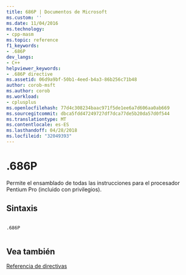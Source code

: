 ```yaml
---
title: 686P | Documentos de Microsoft
ms.custom: ''
ms.date: 11/04/2016
ms.technology:
- cpp-masm
ms.topic: reference
f1_keywords:
- .686P
dev_langs:
- C++
helpviewer_keywords:
- .686P directive
ms.assetid: 06d9a9bf-50b1-4eed-b4a3-86b256c71b48
author: corob-msft
ms.author: corob
ms.workload:
- cplusplus
ms.openlocfilehash: 77d4c308234baac971f5de1ee6a7d606aa0ab669
ms.sourcegitcommit: dbca5fdd47249727df7dca77de5b20da57d0f544
ms.translationtype: MT
ms.contentlocale: es-ES
ms.lasthandoff: 04/28/2018
ms.locfileid: "32049393"
---
```

# <a name="686p"></a>.686P
Permite el ensamblado de todas las instrucciones para el procesador Pentium Pro (incluido con privilegios).  
  
## <a name="syntax"></a>Sintaxis  
  
```  
  
.686P  
  
```  
  
## <a name="see-also"></a>Vea también  
 [Referencia de directivas](../../assembler/masm/directives-reference.md)